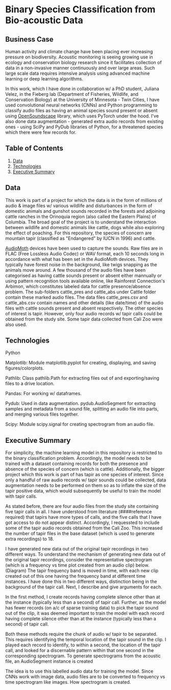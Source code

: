 # Binary Species Classification from Bio-acoustic Data


## Business Case

Human activity and climate change have been placing ever increasing pressure on biodiversity. Acoustic monitoring is seeing growing use in ecology and conservation biology research since it facilitates collection of data in a non-invasive manner continuously and over large areas. Such large scale data requires intensive analysis using advanced machine learning or deep learning algorithms.

In this work, which I have done in collaboration w/ a PhD student, Juliana Velez, in the Fieberg lab (Department of Fisheries, Wildlife, and Conservation Biology) at the University of Minnesota - Twin Cities, I have used convolutional neural networks (CNNs) and Python programming to classify audio files as having an animal species sound present or absent using [OpenSoundscape](https://github.com/kitzeslab/opensoundscape) library, which uses PyTorch under the hood. I've also done data augmentation - generated extra audio records from existing ones - using SciPy and PyDub libraries of Python, for a threatened species which there were few records for.


## Table of Contents

1. [ Data ](#data)
2. [ Technologies ](#tex)
3. [ Executive Summary ](#exsum)


<a name="data"></a>
## Data

This work is part of a project for which the data is in the form of millions of audio & image files w/ various wildlife and disturbances in the form of domestic animals and gunshot sounds recorded in the forests and adjoining cattle ranches in the Orinoquia region (also called the Eastern Plains) of Columbia. The broad goal of the project is to understand the interaction between wildlife and domestic animals like cattle, dogs while also exploring the effect of poaching. For this repository, the species of concern are mountain tapir (classified as "Endangered" by IUCN in 1996) and cattle.

[AudioMoth](https://www.openacousticdevices.info/audiomoth) devices have been used to capture the sounds. Raw files are in FLAC (Free Lossless Audio Codec) or WAV format, each 10 seconds long in accordance with what has been set in the AudioMoth devices. They typically have forest noise in the background, like twigs snapping as the animals move around. A few thousand of the audio files have been categorised as having cattle sounds present or absent either mannually or using pattern recognition tools available online, like Rainforest Connection's Arbimon, which constitutes labeled data for cattle presence/absence problem. The sub-folders cattle_pres and cattle_abs under Cattle folder contain these marked audio files. The data files cattle_pres.csv and cattle_abs.csv contain names and other details (like date/time) of the audio files with cattle sounds present and absent respectively. The other species of interest is tapir. However, only four audio records w/ tapir calls could be obtained from the study site. Some tapir data collected from Cali Zoo were also used.


<a name="tex"></a>
## Technologies

Python

Matplotlib: Module matplotlib.pyplot for creating, displaying, and saving figures/colorplots.

Pathlib: Class pathlib.Path for extracting files out of and exporting/saving files to a drive location.

Pandas: For working w/ dataframes.

Pydub: Used in data augmentation. pydub.AudioSegment for extracting samples and metadata from a sound file, splitting an audio file into parts, and merging various files together.

Scipy: Module scipy.signal for creating spectrogram from an audio file.



<a name="exsum"></a>
## Executive Summary

For simplicity, the machine learning model in this repository is restricted to the binary classification problem. Accordingly, the model needs to be trained with a dataset containing records for both the presence and absence of the species of concern (which is cattle). Additionally, the bigger project which this work is part of has tapir as one species of interest. Since only a handful of raw audio records w/ tapir sounds could be collected, data augmentation needs to be performed on them so as to inflate the size of the tapir positive data, which would subsequently be useful to train the model with tapir calls.

As stated before, there are four audio files from the study site containing five tapir calls in all. I have understood from literature (####reference required) that tapirs have more types of calls, and the five calls that I have got access to do not appear distinct. Accordingly, I requessted to include some of the tapir audio records obtained from the Cali Zoo. This increased the number of tapir files in the base dataset (which is used to generate extra recordings) to 18.

I have generated new data out of the original tapir recordings in two different ways. To understand the mechanism of generating new data out of the original tapir recordings, consider the representative spectrogram (which is a frequency vs time plot created from an audio clip) below.
    (Diagram)
The tapir frequency band is moved in time, with each new clip created out of this one having the frequency band  at different time instances. I have done this in two different ways, distinction being in the background of the tapir call. Next, I describe and give arguments for each.

In the first method, I create records having complete silence other than at the instance (typically less than a second) of tapir call. Further, as the model has fewer records (on a/c of sparse training data) to pick the tapir sound out of the clip, it was deemed important to train the model with each record having complete silence other than at the instance (typically less than a second) of tapir call. 

Both these methods require the chunk of audio w/ tapir to be separated. This requires identifying the temporal location of the tapir sound in the clip. I played each record to identify, to within a second, the location of the tapir call, and looked for a discernable pattern within that one second in the corresponding spectrogram. To generate spectrograms from the acoustic file, an AudioSegment instance is created 

The idea is to use this labelled audio data for training the model. Since CNNs work with image data, audio files are to be converted to frequency vs time spectrogram like images. How spectrogram is created.
